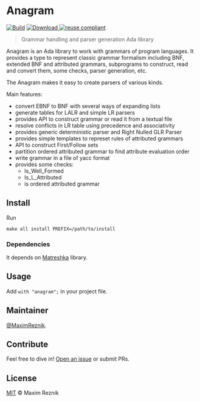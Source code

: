 Anagram
=======

[![Build](https://github.com/reznikmm/anagram/workflows/Build/badge.svg)](https://github.com/reznikmm/anagram/actions)
[![Download](https://api.bintray.com/packages/reznikmm/matreshka/anagram/images/download.svg) ](https://bintray.com/reznikmm/matreshka/anagram/_latestVersion)
[![reuse compliant](https://img.shields.io/badge/reuse-compliant-green.svg)](https://reuse.software/)

> Grammar handling and parser generation Ada library

Anagram is an Ada library to work with grammars of program languages.
It provides a type to represent classic grammar formalism including
BNF, extended BNF and attributed grammars, subprograms to construct, read
and convert them, some checks, parser generation, etc.

The Anagram makes it easy to create parsers of various kinds.

Main features:
* convert EBNF to BNF with several ways of expanding lists
* generate tables for LALR and simple LR parsers
* provides API to construct grammar or read it from a textual file
* resolve conflicts in LR table using precedence and associativity
* provides generic deterministic parser and Right Nulled GLR Parser
* provides simple templates to represet rules of attributed grammars
* API to construct First/Follow sets
* partition ordered attributed grammar to find attribute evaluation order
* write grammar in a file of yacc format
* provides some checks:
  + Is_Well_Formed
  + Is_L_Attributed
  + is ordered attributed grammar

## Install

Run
```
make all install PREFIX=/path/to/install
```

### Dependencies
It depends on [Matreshka](https://forge.ada-ru.org/matreshka) library.

## Usage
Add `with "anagram";` in your project file.

## Maintainer

[@MaximReznik](https://github.com/reznikmm).

## Contribute

Feel free to dive in!
[Open an issue](https://github.com/reznikmm/anagram/issues/new) or submit PRs.

## License

[MIT](LICENSE) © Maxim Reznik


